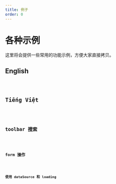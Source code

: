 ```yaml
---
title: 例子
order: 0
---
```


# 各种示例

这里将会提供一些常用的功能示例，方便大家直接拷贝。

## English

<code src="./example/english.tsx" />

## Tiếng Việt

<code src="./example/vietnamese.tsx" />

## toolbar 搜索

<code src="./example/search.tsx" />

## form 操作

<code src="./example/form.tsx" />

## 使用 dataSource 和 loading

<code src="./example/dataSource.tsx" />
